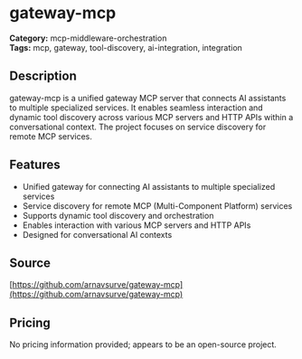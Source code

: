 # gateway-mcp

**Category:** mcp-middleware-orchestration  
**Tags:** mcp, gateway, tool-discovery, ai-integration, integration

## Description

gateway-mcp is a unified gateway MCP server that connects AI assistants to multiple specialized services. It enables seamless interaction and dynamic tool discovery across various MCP servers and HTTP APIs within a conversational context. The project focuses on service discovery for remote MCP services.

## Features

- Unified gateway for connecting AI assistants to multiple specialized services
- Service discovery for remote MCP (Multi-Component Platform) services
- Supports dynamic tool discovery and orchestration
- Enables interaction with various MCP servers and HTTP APIs
- Designed for conversational AI contexts

## Source
[https://github.com/arnavsurve/gateway-mcp](https://github.com/arnavsurve/gateway-mcp)

## Pricing

No pricing information provided; appears to be an open-source project.